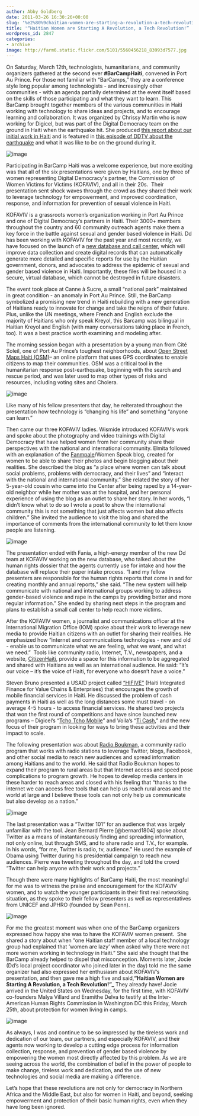 ```yaml
---
author: Abby Goldberg
date: 2011-03-26 16:30:26+00:00
slug: '%e2%80%9chaitian-women-are-starting-a-revolution-a-tech-revolution%e2%80%9d'
title: '“Haitian Women are Starting A Revolution, a Tech Revolution!” '
wordpress_id: 2847
categories:
- archive
image: http://farm6.static.flickr.com/5101/5560456218_83993d7577.jpg
---
```


On Saturday, March 12th, technologists, humanitarians, and community organizers gathered at the second ever **#BarCampHaiti**, convened in Port Au Prince. For those not familiar with “BarCamps,” they are a conference style long popular among technologists - and increasingly other communities - with an agenda partially determined at the event itself based on the skills of those participating and what they want to learn. This BarCamp brought together members of the various communities in Haiti working with technology to share ideas and projects, and to encourage learning and collaboration. It was organized by Chrissy Martin who is now working for Digicel, but was part of the Digital Democracy team on the ground in Haiti when the earthquake hit. She produced [this report about our initial work in Haiti](http://www.scribd.com/doc/27669359/Digital-Democracy-Haiti-Report-2010) and is featured in [this episode of DDTV about the earthquake](http://www.youtube.com/watch?v=eJe0Kv7LPTg) and what it was like to be on the ground during it.

![image](http://farm6.static.flickr.com/5101/5560456218_83993d7577.jpg)

Participating in BarCamp Haiti was a welcome experience, but more exciting was that all of the six presentations were given by Haitians, one by three of women representing Digital Democracy's partner, the Commission of Women Victims for Victims (KOFAVIV), and all in their 20s.  Their presentation sent shock waves through the crowd as they shared their work to leverage technology for empowerment, and improved coordination, response, and information for prevention of sexual violence in Haiti.

KOFAVIV is a grassroots women’s organization working in Port Au Prince and one of Digital Democracy’s partners in Haiti. Their 3000+ members throughout the country and 60 community outreach agents make them a key force in the battle against sexual and gender based violence in Haiti. Dd has been working with KOFAVIV for the past year and most recently, we have focused on the launch of a [new database and call center](http://digital-democracy.org/2011/03/10/celebrating-international-womens-day-from-haiti/), which will improve data collection and create digital records that can automatically generate more detailed and specific reports for use by the Haitian government, donors, and advocates to address the epidemic of sexual and gender based violence in Haiti. Importantly, these files will be housed in a secure, virtual database, which cannot be destroyed in future disasters.

The event took place at Canne à Sucre, a small “national park” maintained in great condition - an anomaly in Port Au Prince. Still, the BarCamp symbolized a promising new trend in Haiti rebuilding with a new generation of Haitians ready to innovate for change and take the reigns of their future. Plus, unlike the UN meetings, where French and English exclude the majority of Haitians who only speak Kreyol, this Barcamp was bilingual in Haitian Kreyol and English (with many conversations taking place in French, too). It was a best practice worth examining and modeling after.

The morning session began with a presentation by a young man from Cité Soleil, one of Port Au Prince’s toughest neighborhoods, about [Open Street Maps Haiti (OSM)](http://www.openstreetmap.org/)– an online platform that uses GPS coordinates to enable citizens to map their communities. OSM was a critical tool in the  humanitarian response post-earthquake, beginning with the search and rescue period, and was later used to map other types of risks and resources, including voting sites and Cholera.

![image](http://farm6.static.flickr.com/5135/5560468352_f168d591cd.jpg)

Like many of his fellow presenters that day, he reiterated throughout the presentation how technology is “changing his life” and something “anyone can learn.”

Then came our three KOFAVIV ladies. Wismide introduced KOFAVIV’s work and spoke about the photography and video trainings with Digital Democracy that have helped women from her community share their perspectives with the national and international community. Elmita followed with an explanation of the [Fanmpale](http://fanmpale.blogspot.com/)/Women Speak blog, created for women to be able to share their photos and begin blogging about their realities. She described the blog as “a place where women can talk about social problems, problems with democracy, and their lives” and “interact with the national and international community.” She related the story of her 5-year-old cousin who came into the Center after being raped by a 14-year-old neighbor while her mother was at the hospital, and her personal experience of using the blog as an outlet to share her story. In her words, “I didn’t know what to do so I wrote a post to show the international community this is not something that just affects women but also affects children.” She invited the audience to visit the blog and shared the importance of comments from the international community to let them know people are listening.

![image](http://farm6.static.flickr.com/5063/5560456214_2d403c0043.jpg)

The presentation ended with Fania, a high-energy member of the new Dd team at KOFAVIV working on the new database, who talked about the human rights dossier that the agents currently use for intake and how the database will replace their paper intake process. “I and my fellow presenters are responsible for the human rights reports that come in and for creating monthly and annual reports,” she said. “The new system will help communicate with national and international groups working to address gender-based violence and rape in the camps by providing better and more regular information.” She ended by sharing next steps in the program and plans to establish a small call center to help reach more victims.

After the KOFAVIV women, a journalist and communications officer at the International Migration Office (IOM) spoke about their work to leverage new media to provide Haitian citizens with an outlet for sharing their realities. He emphasized how “internet and communications technologies - new and old - enable us to communicate what we are feeling, what we want, and what we need.”  Tools like community radio, Internet, T.V., newspapers, and a website, [CitizenHaiti](http://citizenhaiti.org/), provide a space for this information to be aggregated and shared with Haitians as well as an international audience.  He said: “It’s our voice – it’s the voice of Haiti, for everyone who doesn’t have a voice.”

Steven Bruno presented a USAID project called [“HIFIVE”](http://www.microlinks.org/ev_en.php?ID=41315_201&ID2=DO_TOPIC) (Haiti Integrated Finance for Value Chains & Enterprises) that encourages the growth of mobile financial services in Haiti.  He discussed the problem of cash payments in Haiti as well as the long distances some must travel - on average 4-5 hours - to access financial services. He shared two projects that won the first round of competitions and have since launched new programs – Digicel’s “[Tcho Tcho Mobile](http://www.digicelgroup.com/en/media-center/press-releases/achievements/mobile-money-service-comes-to-haiti-with-tchotcho-mobile-from-digicel-and-scotiabank)” and Voila’s “[Ti Cash](//www.mercycorps.org/pressreleases/22104),” and the new focus of their program in looking for ways to bring these activities and their impact to scale.

The following presentation was about [Radio Boukman](http://citizenhaiti.com/radyo_boukman/), a community radio program that works with radio stations to leverage Twitter, blogs, Facebook, and other social media to reach new audiences and spread information among Haitians and to the world. He said that Radio Boukman hopes to expand their program to rural areas but that Internet access and speed pose complications to program growth. He hopes to develop media centers in these harder to reach areas and closed with his feeling that “thanks to the internet we can access free tools that can help us reach rural areas and the world at large and I believe these tools can not only help us communicate but also develop as a nation.”

![image](http://farm6.static.flickr.com/5264/5560456222_969cc344ac.jpg)

The last presentation was a “Twitter 101” for an audience that was largely unfamiliar with the tool. Jean Bernard Pierre [@bernard1804] spoke about Twitter as a means of instantaneously finding and spreading information, not only online, but through SMS, and to share radio and T.V., for example. In his words, “for me, Twitter is radio, tv, audience.” He used the example of Obama using Twitter during his presidential campaign to reach new audiences. Pierre was tweeting throughout the day, and told the crowd “Twitter can help anyone with their work and projects.”

Though there were many highlights of BarCamp Haiti, the most meaningful for me was to witness the praise and encouragement for the KOFAVIV women, and to watch the younger participants in their first real networking situation, as they spoke to their fellow presenters as well as representatives from UNICEF and JPHRO (founded by Sean Penn).

![image](http://farm6.static.flickr.com/5029/5560456220_75c52ca359.jpg)

For me the greatest moment was when one of the BarCamp organizers expressed how happy she was to have the KOFAVIV women present.  She shared a story about when “one Haitian staff member of a local technology group had explained that ‘women are lazy’ when asked why there were not more women working in technology in Haiti.”  She said she thought that the BarCamp already helped to dispel that misconception. Moments later, Jocie (Dd’s local project coordinator who joined later in the day) told me the same organizer had also expressed her enthusiasm about KOFAVIV’s presentation, and then gave me a high five and said,**“Haitian Women are Starting A Revolution, a Tech Revolution!”_** They already have! Jocie arrived in the United States on Wednesday, for the first time, with KOFAVIV co-founders Malya Villard and Eramithe Delva to testify at the Inter-American Human Rights Commission in Washington DC this Friday, March 25th, about protection for women living in camps.

![image](http://farm6.static.flickr.com/5096/5560456224_de77d93483.jpg)

As always, I was and continue to be so impressed by the tireless work and dedication of our team, our partners, and especially KOFAVIV, and their agents now working to develop a cutting edge process for information collection, response, and prevention of gender based violence by empowering the women most directly affected by this problem. As we are seeing across the world, the combination of belief in the power of people to make change, tireless work and dedication, and the use of new technologies and social media are making a difference.

Let’s hope that these revolutions are not only for democracy in Northern Africa and the Middle East, but also for women in Haiti, and beyond, seeking empowerment and protection of their basic human rights, even when they have long been ignored.
